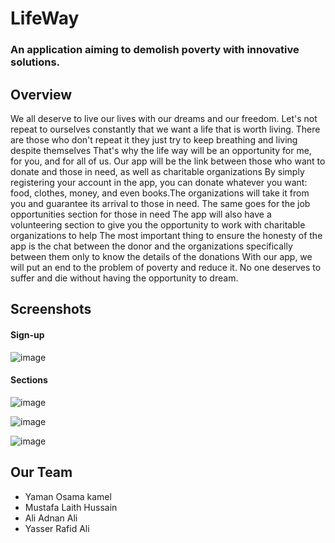 # LifeWay

### An application aiming to demolish poverty with innovative solutions.

#### 

## Overview

We all deserve to live our lives with our dreams and our freedom. Let's not repeat to ourselves constantly that we want a life that is worth living. There are those who don't repeat it they just try to keep breathing and living despite themselves
That's why the life way will be an opportunity for me, for you, and for all of us. Our app will be the link between those who want to donate and those in need, as well as charitable organizations
By simply registering your account in the app, you can donate whatever you want: food, clothes, money, and even books.The organizations will take it from you and guarantee its arrival to those in need. The same goes for the job opportunities section for those in need
The app will also have a volunteering section to give you the opportunity to work with charitable organizations to help
The most important thing to ensure the honesty of the app is the chat between the donor and the organizations specifically between them only to know the details of the donations
With our app, we will put an end to the problem of poverty and reduce it. No one deserves to suffer and die without having the opportunity to dream.

## Screenshots

#### Sign-up
![image](https://user-images.githubusercontent.com/114204270/230597747-4482ac92-2776-46b9-b0cc-c67394c29ac1.png)


#### Sections
![image](https://user-images.githubusercontent.com/114204270/230597904-4126e243-a852-4bc2-a794-ad084dad5f49.png)

![image](https://user-images.githubusercontent.com/114204270/230598016-a308904c-85da-4bb4-996b-335a5b9849f0.png)

![image](https://user-images.githubusercontent.com/114204270/230598052-9b9b423c-7a20-400e-b926-51c86de216ae.png)

## Our Team

- Yaman Osama kamel
- Mustafa Laith Hussain
- Ali Adnan Ali
- Yasser Rafid Ali
